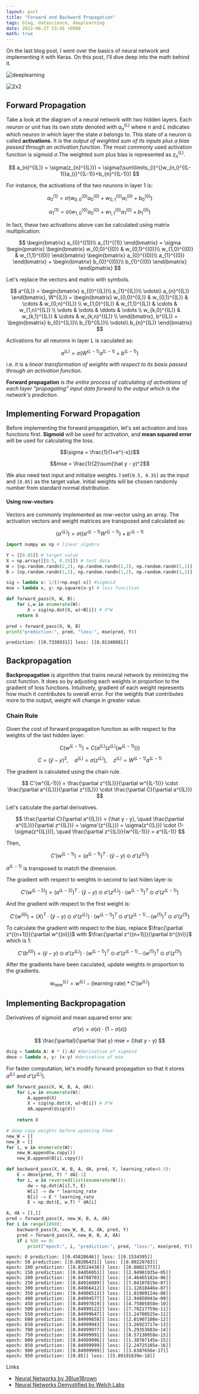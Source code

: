 ```yaml
---
layout: post
title: "Forward and Backward Propagation"
tags: blog, datascience, deeplearning
date: 2022-06-27 23:45 +0900
math: true
---
```


On the last blog post, I went over the basics of neural network and implementing it with Keras. On this post, I'll dive deep into the math behind it. 

![deeplearning](https://i.imgur.com/vfYfJ4A.jpg)

![2x2](https://i.imgur.com/r5ahUTR.png)

## Forward Propagation

Take a look at the diagram of a neural network with two hidden layers. Each *neuron* or unit has its own *state* denoted with $a_{n}^{(L)}$ where $n$ and $L$ indicates which neuron in which layer the state $a$ belongs to. This state of a neuron is called **activations**. It is the *output of weighted sum of its inputs plus a bias passed through an activation function*. The most commonly used activation function is sigmoid $\sigma$.The weighted sum plus bias is represented as $z_{n}^{(L)}$. 

$$
a_{n}^{(L)} = \sigma(z_{n}^{(L)}) = \sigma(\sum\limits_{i}^{}w_{n,i}^{(L-1)}a_{i}^{(L-1)}+b_{n}^{(L-1)})
$$

For instance, the activations of the two neurons in layer 1 is: 

$$
a_{0}^{(1)} = \sigma( w_{0,0}^{(0)} a_{0}^{(0)} + w_{0,1}^{(0)} a_{1}^{(0)} + b_{0}^{(0)} )
$$

$$
a_{1}^{(1)} = \sigma( w_{1,0}^{(0)} a_{0}^{(0)} + w_{1,1}^{(0)} a_{1}^{(0)} + b_{1}^{(0)} )
$$

In fact, these two activations above can be calculated using matrix multiplication:

$$ 
\begin{bmatrix} a_{0}^{(1)}\\ a_{1}^{(1)} \end{bmatrix} = \sigma
\begin{pmatrix}
  \begin{bmatrix} w_{0,0}^{(0)} & w_{0,1}^{(0)}\\ w_{1,0}^{(0)} & w_{1,1}^{(0)} \end{bmatrix}
  \begin{bmatrix} a_{0}^{(0)}\\ a_{1}^{(0)} \end{bmatrix} + \begin{bmatrix} b_{0}^{(0)}\\ b_{1}^{(0)} \end{bmatrix}
\end{pmatrix}
$$

Let's replace the vectors and matrix with symbols.

$$
a^{(L)} = \begin{bmatrix} a_{0}^{(L)}\\ a_{1}^{(L)}\\ \vdots\\ a_{n}^{(L)} \end{bmatrix},
W^{(L)} = 
  \begin{bmatrix} 
    w_{0,0}^{(L)} & w_{0,1}^{(L)} & \cdots & w_{0,n}^{(L)} \\ 
    w_{1,0}^{(L)} & w_{1,1}^{(L)} & \cdots & w_{1,n}^{(L)} \\
    \vdots & \vdots & \ddots & \vdots \\
    w_{k,0}^{(L)} & w_{k,1}^{(L)} & \cdots & w_{k,n}^{(L)} \\
  \end{bmatrix},
b^{(L)} = \begin{bmatrix} b_{0}^{(L)}\\ b_{1}^{(L)}\\ \vdots\\ b_{n}^{(L)} \end{bmatrix}
$$

Activations for all neurons in layer $L$ is caculated as:

$$
a^{(L)} = \sigma(W^{(L-1)} a^{(L-1)} + b^{(L-1)})
$$

i.e. it is a *linear transformation of weights with respect to its basis passed through an activation function*.

**Forward propagation** is *the entire process of calculating of activations of each layer "propagating" input data forward to the output which is the network's prediction*.


## Implementing Forward Propagation

Before implementing the forward propagation, let's set activation and loss functions first. **Sigmoid** will be used for activation, and **mean squared error** will be used for calculating the loss. 

$$\sigma = \frac{1}{1+e^{-x}}$$

$$mse = \frac{1}{2}\sum(\hat y - y)^2$$

We also need test input and initialize weights. I set`[0.5, 0.35]` as the input and `[0.85]` as the target value. Initial weights will be chosen randomly number from standard normal distribution.

#### Using row-vectors
Vectors are commonly implemented as row-vector using an array. The activation vectors and weight matrices are transposed and calculated as:

$$
(a'^{(L)})= \sigma((a'^{(L-1)}W'^{(L-1)}) + b'^{(L-1)}
$$

```python
import numpy as np # linear algebra

Y = [[0.85]] # target value
X = np.array([[0.5, 0.35]]) # test data
W = [np.random.randn(2,2), np.random.randn(2,2), np.random.randn(2,1)] # initialize weights with standard normal distribution
B = [np.random.randn(1,2), np.random.randn(1,2), np.random.randn(1,1)]
```
```python
sig = lambda x: 1/(1+np.exp(-x)) #sigmoid
mse = lambda x, y: np.square(x-y) # loss funcition

def forward_pass(X, W, B):
    for i,w in enumerate(W):
        X = sig(np.dot(X, w)+B[i]) # X*W
    return X

pred = forward_pass(X, W, B)
print("prediction:", pred, "loss:", mse(pred, Y))
```
```
prediction: [[0.7338931]] loss: [[0.01348081]]
```

## Backpropagation

**Backpropagation** is algorithm that trains neural network by minimizing the cost function. It does so by adjusting each weights in proportion to the gradient of loss functions. Intuitively, gradient of each weight represents how much it contributes to overall error. For the weights that contributes more to the output, weight will change in greater value.

### Chain Rule
Given the cost of forward propagation function as with respect to the weights of the last hidden layer:

$$
C(w^{(L-1)}) = C(a^{(L)}(z^{(L)}(w^{(L-1)})))
$$

$$
C = (\hat y - y)^2, \quad a^{(L)} = \sigma(z^{(L)}), \quad z^{(L)} = W^{(L-1)} a^{(L-1)}
$$

The gradient is calculated using the chain rule.

$$
C'(w^{(L-1)}) = \frac{\partial z^{(L)}}{\partial w^{(L-1)}} \cdot \frac{\partial a^{(L)}}{\partial z^{(L)}} \cdot \frac{\partial C}{\partial a^{(L)}}
$$

Let's calculate the partial derivatives.

$$
\frac{\partial C}{\partial a^{(L)}} = (\hat y - y), \quad \frac{\partial a^{(L)}}{\partial z^{(L)}} = \sigma'(z^{(L)}) = \sigma(z^{(L)}) \cdot (1-\sigma(z^{(L)})), \quad \frac{\partial z^{(L)}}{w^{(L-1)}} = a^{(L-1)} 
$$

Then, 

$$
C'(w^{(L-1)}) =  (a^{(L-1)})^T \cdot (\hat y - y) \odot \sigma'(z^{(L)})
$$

$a^{(L-1)}$ is transposed to match the dimension.


The gradient with respect to weights in second to last hiden layer is:

$$
C'(w^{(L-2)}) =  (a^{(L-2)})^T \cdot (\hat y - y) \odot \sigma'(z^{(L)}) \cdot (w^{(L-1)})^T \odot \sigma'(z^{(L-1)})
$$

And the gradient with respect to the first weight is:

$$
C'(w^{(0)}) =  (X)^T \cdot (\hat y - y) \odot \sigma'(z^{(L)}) \cdot (w^{(L-1)})^T \odot \sigma'(z^{(L-1)} \cdots (w^{(1)})^T \odot \sigma'(z^{(1)})
$$

To calculate the gradient with respect to the bias, replace $\frac{\partial z^{(n+1)}}{\partial w^{(n)}}$ with $\frac{\partial z^{(n+1)}}{\partial b^{(n)}}$ which is $1$:

$$
C'(b^{(0)}) =  (\hat y - y) \odot \sigma'(z^{(L)}) \cdot (w^{(L-1)})^T \odot \sigma'(z^{(L-1)} \cdots (w^{(1)})^T \odot \sigma'(z^{(1)})
$$

After the gradients have been caculated, update weights in proportion to the gradients.

$$w_{new}^{(L)} = w^{(L)} - (\text{learning rate}) * C'(w^{(L)})$$


## Implementing Backpropagation

Derivatives of sigmoid and mean squared error are:

$$
\sigma '(x) = \sigma(x) \cdot (1-\sigma(x))
$$

$$
\frac{\partial}{\partial \hat y} mse = (\hat y - y)
$$

```python
dsig = lambda A: A * (1-A) #derivative of sigmoid
dmse = lambda x, y: (x-y) #derivative of mse
```

For faster computation, let's modify forward propagation so that it stores  $a^{(L)}$ and $\sigma'(z^{(L)})$.

```python
def forward_pass(X, W, B, A, dA):
    for i,w in enumerate(W):
        A.append(X)
        X = sig(np.dot(X, w)+B[i]) # X*W
        dA.append(dsig(X))
                  
    return X
```
```python
# deep copy weights before updating them
new_W = []
new_B = []
for i, w in enumerate(W):
    new_W.append(w.copy())
    new_B.append(B[i].copy())
```
```python
def backward_pass(X, W, B, A, dA, pred, Y, learning_rate=0.5):
    E = dmse(pred, Y) * dA[-1]
    for i, w in reversed(list(enumerate(W))):
        dw = np.dot(A[i].T, E)
        W[i] -= dw * learning_rate
        B[i] -= E * learning_rate
        E = np.dot(E, w.T) * dA[i]

A, dA = [],[]
pred = forward_pass(X, new_W, B, A, dA)
for i in range(1000):
    backward_pass(X, new_W, B, A, dA, pred, Y)
    pred = forward_pass(X, new_W, B, A, dA)
    if i %50 == 0:
        print("epoch:", i, "prediction:", pred, "loss:", mse(pred, Y))
```
```
epoch: 0 prediction: [[0.45828646]] loss: [[0.1534395]]
epoch: 50 prediction: [[0.80206431]] loss: [[0.00229783]]
epoch: 100 prediction: [[0.83524438]] loss: [[0.00021773]]
epoch: 150 prediction: [[0.84456951]] loss: [[2.94901935e-05]]
epoch: 200 prediction: [[0.84788703]] loss: [[4.46465182e-06]]
epoch: 250 prediction: [[0.84916089]] loss: [[7.04107819e-07]]
epoch: 300 prediction: [[0.84966412]] loss: [[1.12818446e-07]]
epoch: 350 prediction: [[0.84986513]] loss: [[1.81909124e-08]]
epoch: 400 prediction: [[0.84994577]] loss: [[2.94050943e-09]]
epoch: 450 prediction: [[0.84997819]] loss: [[4.75805858e-10]]
epoch: 500 prediction: [[0.84999122]] loss: [[7.70217759e-11]]
epoch: 550 prediction: [[0.84999647]] loss: [[1.24700525e-11]]
epoch: 600 prediction: [[0.84999858]] loss: [[2.01907108e-12]]
epoch: 650 prediction: [[0.84999943]] loss: [[3.26923717e-13]]
epoch: 700 prediction: [[0.84999977]] loss: [[5.29353603e-14]]
epoch: 750 prediction: [[0.84999991]] loss: [[8.57130958e-15]]
epoch: 800 prediction: [[0.84999996]] loss: [[1.38787145e-15]]
epoch: 850 prediction: [[0.84999999]] loss: [[2.24725105e-16]]
epoch: 900 prediction: [[0.84999999]] loss: [[3.6387656e-17]]
epoch: 950 prediction: [[0.85]] loss: [[5.89191639e-18]]
```

Links
* [Neural Networks by 3Blue1Brown](https://www.youtube.com/playlist?list=PLZHQObOWTQDNU6R1_67000Dx_ZCJB-3pi)
* [Neural Networks Demystified by Welch Labs](https://www.youtube.com/watch?v=GlcnxUlrtek&ab_channel=WelchLabs)


